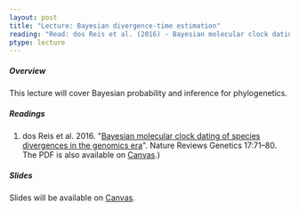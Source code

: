 ```yaml
---
layout: post
title: "Lecture: Bayesian divergence-time estimation"
reading: "Read: dos Reis et al. (2016) - Bayesian molecular clock dating of species divergences in the genomics era"
ptype: lecture
---
```


##### Overview

This lecture will cover Bayesian probability and inference for phylogenetics.


##### Readings

1. dos Reis et al. 2016. "[Bayesian molecular clock dating of species divergences in the genomics era](https://www.nature.com/articles/nrg.2015.8)". Nature Reviews Genetics 17:71–80. The PDF is also available on [Canvas](https://canvas.iastate.edu/courses/68351/files?preview=10311898).)

##### Slides

Slides will be available on [Canvas](https://canvas.iastate.edu/courses/68351).
